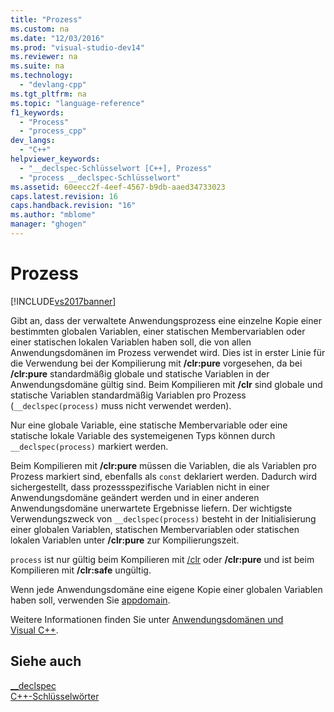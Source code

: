 ```yaml
---
title: "Prozess"
ms.custom: na
ms.date: "12/03/2016"
ms.prod: "visual-studio-dev14"
ms.reviewer: na
ms.suite: na
ms.technology: 
  - "devlang-cpp"
ms.tgt_pltfrm: na
ms.topic: "language-reference"
f1_keywords: 
  - "Process"
  - "process_cpp"
dev_langs: 
  - "C++"
helpviewer_keywords: 
  - "__declspec-Schlüsselwort [C++], Prozess"
  - "process __declspec-Schlüsselwort"
ms.assetid: 60eecc2f-4eef-4567-b9db-aaed34733023
caps.latest.revision: 16
caps.handback.revision: "16"
ms.author: "mblome"
manager: "ghogen"
---
```

# Prozess
[!INCLUDE[vs2017banner](../assembler/inline/includes/vs2017banner.md)]

Gibt an, dass der verwaltete Anwendungsprozess eine einzelne Kopie einer bestimmten globalen Variablen, einer statischen Membervariablen oder einer statischen lokalen Variablen haben soll, die von allen Anwendungsdomänen im Prozess verwendet wird.  Dies ist in erster Linie für die Verwendung bei der Kompilierung mit **\/clr:pure** vorgesehen, da bei **\/clr:pure** standardmäßig globale und statische Variablen in der Anwendungsdomäne gültig sind.  Beim Kompilieren mit **\/clr** sind globale und statische Variablen standardmäßig Variablen pro Prozess \(`__declspec(process)` muss nicht verwendet werden\).  
  
 Nur eine globale Variable, eine statische Membervariable oder eine statische lokale Variable des systemeigenen Typs können durch `__declspec(process)` markiert werden.  
  
 Beim Kompilieren mit **\/clr:pure** müssen die Variablen, die als Variablen pro Prozess markiert sind, ebenfalls als `const` deklariert werden.  Dadurch wird sichergestellt, dass prozessspezifische Variablen nicht in einer Anwendungsdomäne geändert werden und in einer anderen Anwendungsdomäne unerwartete Ergebnisse liefern.  Der wichtigste Verwendungszweck von `__declspec(process)` besteht in der Initialisierung einer globalen Variablen, statischen Membervariablen oder statischen lokalen Variablen unter **\/clr:pure** zur Kompilierungszeit.  
  
 `process` ist nur gültig beim Kompilieren mit [\/clr](../build/reference/clr-common-language-runtime-compilation.md) oder **\/clr:pure** und ist beim Kompilieren mit **\/clr:safe** ungültig.  
  
 Wenn jede Anwendungsdomäne eine eigene Kopie einer globalen Variablen haben soll, verwenden Sie [appdomain](../cpp/appdomain.md).  
  
 Weitere Informationen finden Sie unter [Anwendungsdomänen und Visual C\+\+](../dotnet/application-domains-and-visual-cpp.md).  
  
## Siehe auch  
 [\_\_declspec](../cpp/declspec.md)   
 [C\+\+\-Schlüsselwörter](../cpp/keywords-cpp.md)